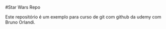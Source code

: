 #Star Wars Repo

Este repositório é um exemplo para curso de git com github da udemy com Bruno Orlandi.

